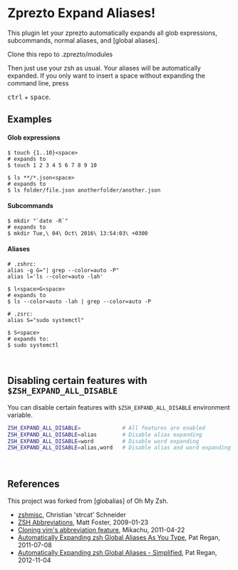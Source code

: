 Zprezto Expand Aliases!
======================

This plugin let your zprezto automatically expands all glob expressions, subcommands, normal aliases, and [global aliases].

Clone this repo to .zprezto/modules

Then just use your zsh as usual. Your aliases will be automatically expanded.
If you only want to insert a space without expanding the command line, press

<kbd>ctrl</kbd> + <kbd>space</kbd>.


Examples
--------

#### Glob expressions

```console
$ touch {1..10}<space>
# expands to
$ touch 1 2 3 4 5 6 7 8 9 10

$ ls **/*.json<space>
# expands to
$ ls folder/file.json anotherfolder/another.json
```

#### Subcommands

```console
$ mkdir "`date -R`"
# expands to
$ mkdir Tue,\ 04\ Oct\ 2016\ 13:54:03\ +0300

```

#### Aliases

```console
# .zshrc:
alias -g G="| grep --color=auto -P"
alias l='ls --color=auto -lah'

$ l<space>G<space>
# expands to
$ ls --color=auto -lah | grep --color=auto -P
```

```console
# .zsrc:
alias S="sudo systemctl"

$ S<space>
# expands to:
$ sudo systemctl
```

<br>

Disabling certain features with `$ZSH_EXPAND_ALL_DISABLE`
--------
You can disable certain features with `$ZSH_EXPAND_ALL_DISABLE` environment
variable.

```zsh
ZSH_EXPAND_ALL_DISABLE=             # All features are enabled
ZSH_EXPAND_ALL_DISABLE=alias        # Disable alias expanding
ZSH_EXPAND_ALL_DISABLE=word         # Disable word expanding
ZSH_EXPAND_ALL_DISABLE=alias,word   # Disable alias and word expanding
```

<br>

References
--------
This project was forked from [globalias] of Oh My Zsh.

- [zshmisc](http://strcat.de/dotfiles/dot.zshmisc),
  Christian 'strcat' Schneider
- [ZSH Abbreviations](https://hackerific.net/2009/01/23/zsh-abbreviations/),
  Matt Foster, 2009-01-23
- [Cloning vim's abbreviation feature](http://zshwiki.org/home/examples/zleiab),
  Mikachu, 2011-04-22
- [Automatically Expanding zsh Global Aliases As You Type](https://blog.patshead.com/2011/07/automatically-expanding-zsh-global-aliases-as-you-type.html),
  Pat Regan, 2011-07-08
- [Automatically Expanding zsh Global Aliases - Simplified](https://blog.patshead.com/2012/11/automatically-expaning-zsh-global-aliases---simplified.html),
  Pat Regan, 2012-11-04

<br>
